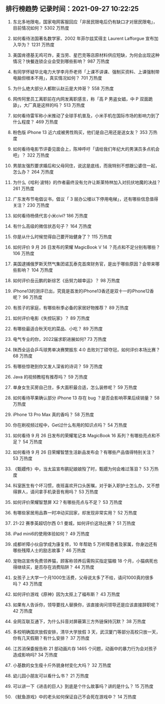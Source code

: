 
## 排行榜趋势 记录时间：2021-09-27 10:22:25
  
  1. 东北多地限电，国家电网客服回应「非居民限电后仍有缺口才对居民限电」，目前情况如何？ 5302 万热度
    
  2. 如何看待法国著名数学家、2002 年菲尔兹奖得主 Laurent Lafforgue 宣布加入华为？ 1231 万热度
    
  3. 美国肯德基无鸡可炸，麦当劳、星巴克等店原材料供应短缺，为何会出现这种情况？快餐连锁企业会受到哪些影响？ 987 万热度
    
  4. 有同学怀疑华北电力大学李月乔老师「上课不讲课、强制买资料、上课强制带电脑但根本不用」，真实情况如何？ 701 万热度
    
  5. 为什么绝大部分人都默认赵云是大帅哥？ 558 万热度
    
  6. 网传阿里员工离职前在内网发离职感言，称「高 P 男盗女娼，中 P 双面跪舔」，大厂真是这样的吗？ 513 万热度
    
  7. 如何看待雷军称小米推动了全球手机普及，小米手机在国际市场的影响力到了什么程度？ 469 万热度
    
  8. 粉色版 iPhone 13 近六成被男性购买，他们是自己用还是送女友？ 353 万热度
    
  9. 如何看待电影节评委见面会上，陈坤呼吁「请给我们年纪大的男演员多点机会吧」？ 322 万热度
    
  10. 男朋友强烈要求婚后和父母同住，说这是底线，而我特别不想跟公婆住一起，怎么办？ 264 万热度
    
  11. 为什么《哈利·波特》的作者最终没有允许让斯莱特林加入对抗伏地魔的决战？ 261 万热度
    
  12. 广东发布节电倡议书，倡议「 3 层办公楼以下停用电梯」，还有哪些信息值得关注？ 230 万热度
    
  13. 如何看待杨倩代言小米civi? 186 万热度
    
  14. 有什么高级的微信状态句子？ 164 万热度
    
  15. 你是从什么时候觉得自己要开始健身了？ 115 万热度
    
  16. 如何评价 9 月 26 日发布的荣耀 MagicBook V 14 ？亮点和不足分别有哪些？ 106 万热度
    
  17. 美国逮捕俄罗斯天然气集团诺瓦泰克首席财务官，是出于哪些原因？会带来哪些影响？ 104 万热度
    
  18. 如何评价岳云鹏的新综艺《岳努力越幸运》？ 98 万热度
    
  19. iPhone13的测评已出，究竟是首发的iPhone13香还是双十一的iPhone12香呢？ 96 万热度
    
  20. 有孩子的家庭，有哪些秋季必备的家居好物推荐？ 89 万热度
    
  21. 如何评价电影《失控玩家》？ 89 万热度
    
  22. 有哪些最适合秋天吃的菜品、小吃？ 89 万热度
    
  23. 电气专业的你，2022届求职进展如何? 73 万热度
    
  24. 陕西全运会乒乓球男单决赛樊振东 4:0 击败刘丁硕夺冠，如何评价本场比赛？ 68 万热度
    
  25. 有哪些惊艳到你又发人深省的诗词？ 59 万热度
    
  26. Java 的视频教程有推荐吗？ 59 万热度
    
  27. 单身女生买房自己住，多大面积最合适，怎么装修呢？ 59 万热度
    
  28. 如何看待苹果确认部分 iPhone 13 存在 bug ？是否会影响苹果后续销量？ 58 万热度
    
  29. iPhone 13 Pro Max 真的香吗？ 58 万热度
    
  30. 你在刷视频过程中，Get过什么有用的知识点吗？ 54 万热度
    
  31. 如何看待 9 月 26 日发布的荣耀笔记本 MagicBook 16 系列？有哪些亮点和不足？ 54 万热度
    
  32. 如何看待 9 月 26 日荣耀智慧生活新品发布会？有哪些产品值得特别关注？ 53 万热度
    
  33. 《甄嬛传》中，当太监宣布鹂妃娘娘殁了时，甄嬛为何会难过落泪？ 53 万热度
    
  34. 科室医生有个坏习惯，夜班喜欢开口头医嘱，对于新入职护士怎么办，又不想得罪人，请问拿手机录音有用吗？ 53 万热度
    
  35. 如何评价荣耀智慧屏 X2？有哪些亮点与不足？ 53 万热度
    
  36. 有哪些家居用品靠一时冲动买回家，却发现非常实用？ 52 万热度
    
  37. 21-22 赛季英超切尔西 0:1 曼城，如何评价这场比赛？ 51 万热度
    
  38. iPad mini6的使用体验如何？ 49 万热度
    
  39. 成都听障小伙自学成为康复师，10 年帮助 5 万听障患者及家属，你身边还有哪些残障人士的励志故事？ 46 万热度
    
  40. 宠物店宣传免费领养猫，顾客称领养后需购买指定猫粮 18 个月，小猫病死也得继续买，是否存在消费陷阱？ 44 万热度
    
  41. 女孩子上大学一个月1000生活费，父母说太多了不给，请问1000真的很多吗？ 43 万热度
    
  42. 如何评价游戏《原神》因为太抠上了福布斯？ 43 万热度
    
  43. 如果有人告诉你，领导要找人替换你，该直接询问领导还是应该直接辞职呢？ 42 万热度
    
  44. 全网互联互通下，为什么抖音对屏蔽第三方外链保持沉默？ 38 万热度
    
  45. 多校明确国庆放假安排，清华大学放假 3 天，武汉厦门等部分高校只放一天，你有几天假期？有什么安排？ 37 万热度
    
  46. 江苏消保委报告称 21 部动画片存 1465 个问题，动画中的暴力行为会对孩子造成影响吗? 34 万热度
    
  47. 小基数的女生瘦十斤外貌身材变化大吗？ 32 万热度
    
  48. 幼儿园小朋友可以看什么书？ 21 万热度
    
  49. 可以讲一下《进击的巨人》到底是个什么故事吗？讲的是什么？ 15 万热度
    
  50. 《鱿鱼游戏》中的老头如何保证自己不会死在游戏中？ 14 万热度
    